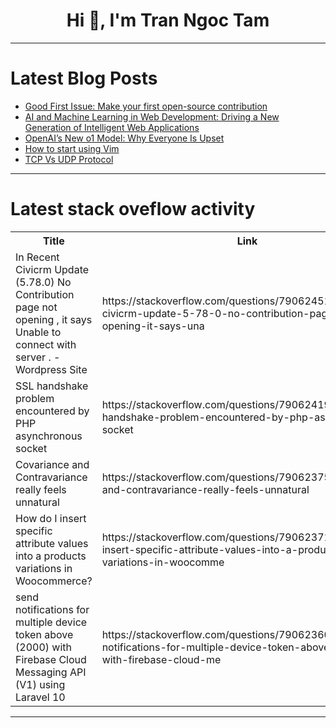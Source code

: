 <h1 align="center">Hi 👋, I'm Tran Ngoc Tam</h1>

---

# Latest Blog Posts 
<!-- BLOG-POST-LIST:START -->
- [Good First Issue: Make your first open-source contribution](https://dev.to/opensourcee/good-first-issue-make-your-first-open-source-contribution-2ocm)
- [AI and Machine Learning in Web Development: Driving a New Generation of Intelligent Web Applications](https://dev.to/okoye_ndidiamaka_5e3b7d30/ai-and-machine-learning-in-web-development-driving-a-new-generation-of-intelligent-web-applications-1ne9)
- [OpenAI’s New o1 Model: Why Everyone Is Upset](https://dev.to/danyaleyman/openais-new-o1-model-why-everyone-is-upset-3ike)
- [How to start using Vim](https://dev.to/okaz/how-to-start-using-vim-5265)
- [TCP Vs UDP Protocol](https://dev.to/alakkadshaw/tcp-vs-udp-protocol-359k)
<!-- BLOG-POST-LIST:END -->

---

# Latest stack oveflow activity
<table>
  <tr><th>Title</th><th>Link</th></tr>
  <!-- STACKOVERFLOW:START --><tr><td>In Recent Civicrm Update &lpar;5.78.0&rpar; No Contribution page not opening , it says Unable to connect with server . - Wordpress Site</td><td>https://stackoverflow.com/questions/79062451/in-recent-civicrm-update-5-78-0-no-contribution-page-not-opening-it-says-una</td></tr><tr><td>SSL handshake problem encountered by PHP asynchronous socket</td><td>https://stackoverflow.com/questions/79062419/ssl-handshake-problem-encountered-by-php-asynchronous-socket</td></tr><tr><td>Covariance and Contravariance really feels unnatural</td><td>https://stackoverflow.com/questions/79062375/covariance-and-contravariance-really-feels-unnatural</td></tr><tr><td>How do I insert specific attribute values into a products variations in Woocommerce?</td><td>https://stackoverflow.com/questions/79062371/how-do-i-insert-specific-attribute-values-into-a-products-variations-in-woocomme</td></tr><tr><td>send notifications for multiple device token above &lpar;2000&rpar; with Firebase Cloud Messaging API &lpar;V1&rpar; using Laravel 10</td><td>https://stackoverflow.com/questions/79062360/send-notifications-for-multiple-device-token-above-2000-with-firebase-cloud-me</td></tr><!-- STACKOVERFLOW:END -->
</table>

---


